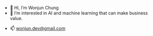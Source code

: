 - 👋 Hi, I’m Wonjun Chung
- 👀 I’m interested in AI and machine learning that can make business value.

<!-- - 💞️ I’m looking to collaborate on ... -->
- 📫 wonjun.dev@gmail.com

<!---
wonjun-dev/wonjun-dev is a ✨ special ✨ repository because its `README.md` (this file) appears on your GitHub profile.
You can click the Preview link to take a look at your changes.
--->
